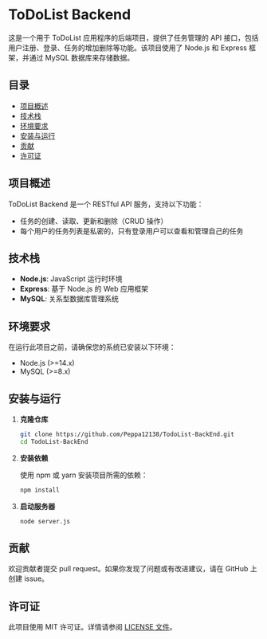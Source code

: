 # ToDoList Backend

这是一个用于 ToDoList 应用程序的后端项目，提供了任务管理的 API 接口，包括用户注册、登录、任务的增加删除等功能。该项目使用了 Node.js 和 Express 框架，并通过 MySQL 数据库来存储数据。

## 目录

- [项目概述](#项目概述)
- [技术栈](#技术栈)
- [环境要求](#环境要求)
- [安装与运行](#安装与运行)
- [贡献](#贡献)
- [许可证](#许可证)

## 项目概述

ToDoList Backend 是一个 RESTful API 服务，支持以下功能：

- 任务的创建、读取、更新和删除（CRUD 操作）
- 每个用户的任务列表是私密的，只有登录用户可以查看和管理自己的任务

## 技术栈

- **Node.js**: JavaScript 运行时环境
- **Express**: 基于 Node.js 的 Web 应用框架
- **MySQL**: 关系型数据库管理系统

## 环境要求

在运行此项目之前，请确保您的系统已安装以下环境：

- Node.js (>=14.x)
- MySQL (>=8.x)

## 安装与运行

1. **克隆仓库**

   ```bash
   git clone https://github.com/Peppa12138/TodoList-BackEnd.git
   cd TodoList-BackEnd
   ```

2. **安装依赖**

   使用 npm 或 yarn 安装项目所需的依赖：

   ```bash
   npm install
   ```

3. **启动服务器**

   ```bash
   node server.js
   ```

## 贡献

欢迎贡献者提交 pull request。如果你发现了问题或有改进建议，请在 GitHub 上创建 issue。

## 许可证

此项目使用 MIT 许可证。详情请参阅 [LICENSE 文件](LICENSE)。
